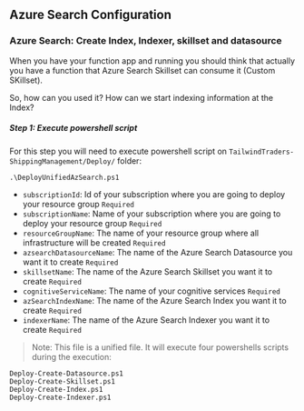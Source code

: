 ## Azure Search Configuration

### Azure Search: Create Index, Indexer, skillset and datasource

When you have your function app and running you should think that actually you have a function that Azure Search Skillset can consume it (Custom SKillset).

So, how can you used it? How can we start indexing information at the Index?

##### Step 1: Execute powershell script
For this step you will need to execute powershell script on `TailwindTraders-ShippingManagement/Deploy/` folder:

```
.\DeployUnifiedAzSearch.ps1
```

- `subscriptionId`: Id of your subscription where you are going to deploy your resource group `Required`
- `subscriptionName`: Name of your subscription where you are going to deploy your resource group `Required`
- `resourceGroupName`: The name of your resource group where all infrastructure will be created `Required`
- `azsearchDatasourceName`: The name of the Azure Search Datasource you want it to create `Required`
- `skillsetName`: The name of the Azure Search Skillset you want it to create `Required`
- `cognitiveServiceName`: The name of your cognitive services `Required`
- `azSearchIndexName`: The name of the Azure Search Index you want it to create `Required`
- `indexerName`: The name of the Azure Search Indexer you want it to create `Required`

>Note: This file is a unified file. It will execute four powershells scripts during the execution:

    Deploy-Create-Datasource.ps1
    Deploy-Create-Skillset.ps1
    Deploy-Create-Index.ps1
    Deploy-Create-Indexer.ps1